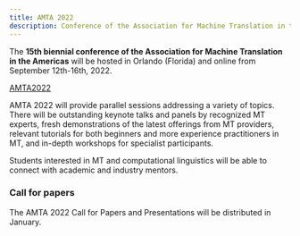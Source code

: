 ```yaml
---
title: AMTA 2022
description: Conference of the Association for Machine Translation in the Americas
---
```


The **15th biennial conference of the Association for Machine Translation in the Americas** will be hosted in Orlando (Florida) and online from September 12th-16th, 2022.

[AMTA2022](https://amtaweb.org/amta-2022-announcing-the-1-machine-translation-conference-as-a-hybrid-event/)

AMTA 2022 will provide parallel sessions addressing a variety of topics. There will be outstanding keynote talks and panels by recognized MT experts, fresh demonstrations of the latest offerings from MT providers, relevant tutorials for both beginners and more experience practitioners in MT, and in-depth workshops for specialist participants.

Students interested in MT and computational linguistics will be able to connect with academic and industry mentors.

### Call for papers

The AMTA 2022 Call for Papers and Presentations will be distributed in January.
